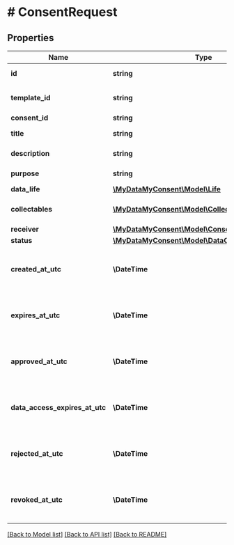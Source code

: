# # ConsentRequest

## Properties

Name | Type | Description | Notes
------------ | ------------- | ------------- | -------------
**id** | **string** | Consent request id. |
**template_id** | **string** | Consent request template id. | [optional]
**consent_id** | **string** | Consent id. | [optional]
**title** | **string** | Consent title. |
**description** | **string** | Consent description. |
**purpose** | **string** | Consent purpose. | [optional]
**data_life** | [**\MyDataMyConsent\Model\Life**](Life.md) |  | [optional]
**collectables** | [**\MyDataMyConsent\Model\CollectibleTypes[]**](CollectibleTypes.md) | List of supported collectables. |
**receiver** | [**\MyDataMyConsent\Model\ConsentRequestReceiver**](ConsentRequestReceiver.md) |  |
**status** | [**\MyDataMyConsent\Model\DataConsentStatus**](DataConsentStatus.md) |  |
**created_at_utc** | **\DateTime** | Request creation datetime in UTC timezone. |
**expires_at_utc** | **\DateTime** | Request expiration datetime in UTC timezone. |
**approved_at_utc** | **\DateTime** | Request approval datetime in UTC timezone. | [optional]
**data_access_expires_at_utc** | **\DateTime** | Data access expiration datetime in UTC timezone. | [optional]
**rejected_at_utc** | **\DateTime** | Request rejection datetime in UTC timezone. | [optional]
**revoked_at_utc** | **\DateTime** | Request revocation datetime in UTC timezone. | [optional]

[[Back to Model list]](../../README.md#models) [[Back to API list]](../../README.md#endpoints) [[Back to README]](../../README.md)
